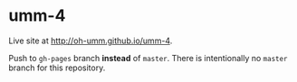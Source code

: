 # umm-4
Live site at http://oh-umm.github.io/umm-4.

Push to `gh-pages` branch **instead** of `master`. There is intentionally no `master` branch for this repository.
